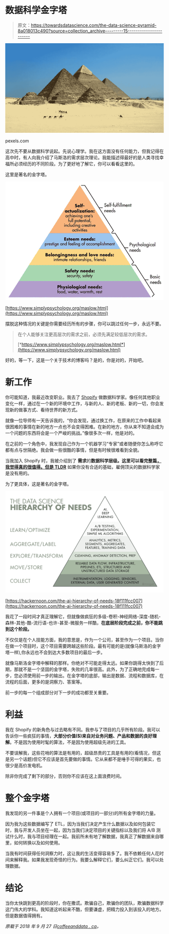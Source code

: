 # 数据科学金字塔

> 原文：<https://towardsdatascience.com/the-data-science-pyramid-8a018013c490?source=collection_archive---------15----------------------->

![](img/066b893baf81afea04ff31d4609bbca7.png)

pexels.com

这次先不要从数据科学说起。先说心理学。我在这方面没有任何能力，但我记得在高中时，有人向我介绍了马斯洛的需求层次理论。我能描述得最好的是人类寻找幸福所必须经历的不同阶段。为了更好地了解它，你可以看看这里的。

这里是著名的金字塔。

![](img/b3bddf91cefbf5e257025c88b32dca3c.png)

[https://www.simplypsychology.org/maslow.html](https://www.simplypsychology.org/maslow.html)

摆脱这种情况的关键是你需要经历所有的步骤，你可以跳过任何一步，永远不要。

> 在个人能够关注更高层次的需求之前，必须先满足较低层次的需求。
> 
> [*https://www.simplypsychology.org/maslow.html*](https://www.simplypsychology.org/maslow.html)

好的，等一下，这是一个关于技术的博客吗？是的，你是对的，开始吧。

# 新工作

你可能知道，我最近改变职业。我去了 [Shopify](https://www.shopify.ca/) 做数据科学家。像任何其他职业变化一样，通过在一个新的环境中工作，与新的人、新的老板、新的一切，你会发现新的做事方式、看待世界的新方式。

就像一位导师有一天告诉我的，“你会发现，通过换工作，在原来的工作中看起来很困难的事情在新的地方一点也不会变得困难。在新的地方，你从来不知道会成为一个问题的东西将会是一个严峻的挑战。”像很多次一样，他是对的。

在之前的一个角色中，我发现自己作为一个机器学习“专家”或者随便你怎么称呼它都有点与世隔绝。我会做一些很酷的事情，但是有时候很难看到全貌。

当我加入 Shopify 时，我被介绍到了 **需求**的**数据科学层级。这里可以看完整篇[，我觉得真的很值得。但是 TLDR](https://hackernoon.com/the-ai-hierarchy-of-needs-18f111fcc007)** 如果你没有合适的基础，雇佣顶尖的数据科学家是没有用的。

为了更具体，这是著名的金字塔。

![](img/976c96acc56f9c97f74e82e15ffb79d7.png)

[https://hackernoon.com/the-ai-hierarchy-of-needs-18f111fcc007](https://hackernoon.com/the-ai-hierarchy-of-needs-18f111fcc007)

我花了一段时间才真正理解它，但就像做疯狂的多级-卷积-神经网络-深度-随机-森林-其他-酷-流行语-也许-甚至-微服务一样酷，**在底层阶段完成之前，你不能跳到这个阶段。**

不仅仅是在个人技能方面，我的意思是，作为一个公司，甚至作为一个项目。当你在做一个项目时，这个项目需要跨越这些阶段。最有可能的是(就像马斯洛的金字塔一样),你永远也不会到达大多数项目的最后一步。

就像马斯洛金字塔中解释的那样。你绝对不可能走得太远。如果你跳得太快到了后期，那就不是一个坚固的金字塔，失败的几率很高。此外，为了正确地完成每一步，您必须使用前一步的输出。在金字塔的底部，输出是数据、流程和数据库，在流程的后面，更多的是洞察力、答案等。

前一步的每一个组成部分对下一步的成功都至关重要。

# 利益

我在 Shopify 的新角色与过去略有不同。我参与了项目的几乎所有阶段。我可以告诉你一些疯狂的事情，**大部分价值($)来自对业务问题、产品和数据的良好理解**。不是因为使用时髦的算法，不是因为使用超级先进的工具。

不要误解我，这些花哨的算法是有用的，超级昂贵的工具是有用的(看情况，但这是另一个话题)但它不应该是首先要做的事情。它从来都不是唾手可得的果实，也很少是高价发电机。

除非你完成了剩下的部分，否则你不应该在这上面浪费时间。

# 整个金字塔

我发现的另一件事是个人拥有一个项目(或项目的一部分)的所有金字塔的力量。

因为我为这些数据编写了 ETL，因为当我们决定产生什么数据以及如何包装它时，我与开发人员坐在一起，因为当我们决定项目的关键指标以及我们将 A/B 测试什么时，我与项目经理在一起。我前所未有地了解数据，我真正了解数据来自哪里，如何转换以及如何使用。

当我有时间获得任何洞察力时，这让我的生活变得容易多了。我不依赖任何人花时间来解释我。如果我发现奇怪的行为。我要么解释它们，要么纠正它们。我可以处理数据。

# 结论

当你太快跳到更高的阶段时，你在撒谎。欺骗自己，欺骗你的团队，欺骗数据科学这门伟大的学科。我知道这听起来不酷，但要谦虚，把精力投入到该投入的地方。但是数据值得拥有。

*原载于 2018 年 9 月 27 日*[*coffeeanddata . ca*](http://coffeeanddata.ca/the-data-science-pyramid/)*。*